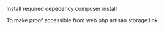 Install required depedency
composer install

To make proof accessible from web
php artisan storage:link